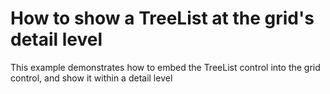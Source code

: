 # How to show a TreeList at the grid's detail level


<p>This example demonstrates how to embed the TreeList control into the grid control, and show it within a detail level</p>

<br/>


